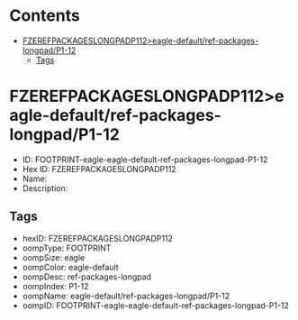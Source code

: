 



Contents
========

* [FZEREFPACKAGESLONGPADP112>eagle-default/ref-packages-longpad/P1-12](#fzerefpackageslongpadp112eagle-defaultref-packages-longpadp1-12)
	* [Tags](#tags)

# FZEREFPACKAGESLONGPADP112>eagle-default/ref-packages-longpad/P1-12

- ID: FOOTPRINT-eagle-eagle-default-ref-packages-longpad-P1-12
- Hex ID: FZEREFPACKAGESLONGPADP112
- Name: 
- Description: 

## Tags

- hexID: FZEREFPACKAGESLONGPADP112
- oompType: FOOTPRINT
- oompSize: eagle
- oompColor: eagle-default
- oompDesc: ref-packages-longpad
- oompIndex: P1-12
- oompName: eagle-default/ref-packages-longpad/P1-12
- oompID: FOOTPRINT-eagle-eagle-default-ref-packages-longpad-P1-12
